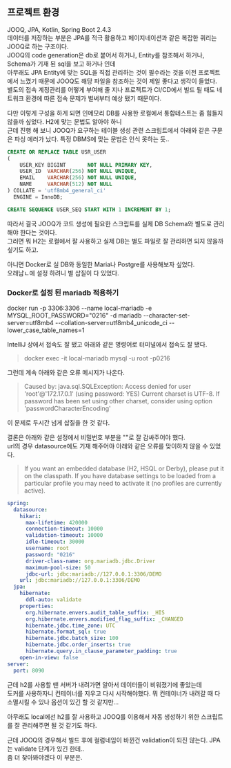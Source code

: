 ## 프로젝트 환경
JOOQ, JPA, Kotlin, Spring Boot 2.4.3  
데이터를 저장하는 부분은 JPA를 적극 활용하고 페이지네이션과 같은 복잡한 쿼리는 JOOQ로 하는 구조이다.  
JOOQ의 code generation은 db로 붙어서 하거나, Entity를 참조해서 하거나, Schema가 기재 된 sql을 보고 하거나 인데  
아무래도 JPA Entity에 맞는 SQL을 직접 관리하는 것이 필수라는 것을 이전 프로젝트에서 느꼈기 때문에 JOOQ도 해당 파일을 참조하는 것이 제일 좋다고 생각이 들었다.  
별도의 접속 계정관리를 어떻게 부여해 줄 지나 프로젝트가 CI/CD에서 빌드 될 때도 네트워크 환경에 따른 접속 문제가 벌써부터 예상 됐기 때문이다.  

다만 이렇게 구성을 하게 되면 인메모리 DB를 사용한 로컬에서 통합테스트는 좀 힘들지 않을까 싶었다. H2에 맞는 문법도 알아야 하니   
근데 진행 해 보니 JOOQ가 요구하는 테이블 생성 관련 스크립트에서 아래와 같은 구문은 파싱 에러가 났다. 특정 DBMS에 맞는 문법은 인식 못하는 듯..
```sql
CREATE OR REPLACE TABLE USR_USER
(
    USER_KEY BIGINT       NOT NULL PRIMARY KEY,
    USER_ID  VARCHAR(256) NOT NULL UNIQUE,
    EMAIL    VARCHAR(256) NOT NULL UNIQUE,
    NAME     VARCHAR(512) NOT NULL
) COLLATE = 'utf8mb4_general_ci'
  ENGINE = InnoDB;

CREATE SEQUENCE USER_SEQ START WITH 1 INCREMENT BY 1;
```   
따라서 결국 JOOQ가 코드 생성에 필요한 스크립트를 실제 DB Schema와 별도로 관리해야 한다는 것이다.  
그러면 뭐 H2는 로컬에서 잘 사용하고 실제 DB는 별도 파일로 잘 관리하면 되지 않을까 싶기도 하고.  

아니면 Docker로 실 DB와 동일한 Maria나 Postgre를 사용해보자 싶었다.  
오래남ㄴ에 설정 하려니 별 삽질이 다 있었다. 


### Docker로 설정 된 mariadb 적용하기
docker run -p 3306:3306  --name local-mariadb -e MYSQL_ROOT_PASSWORD="0216" -d mariadb --character-set-server=utf8mb4 --collation-server=utf8mb4_unicode_ci --lower_case_table_names=1

IntelliJ 상에서 접속도 잘 됐고 아래와 같은 명령어로 터미널에서 접속도 잘 됐다.   
>  docker exec -it local-mariadb mysql -u root -p0216

그런데 계속 아래와 같은 오류 메시지가 나온다.  
>  Caused by: java.sql.SQLException: Access denied for user 'root'@'172.17.0.1' (using password: YES)
Current charset is UTF-8. If password has been set using other charset, consider using option 'passwordCharacterEncoding'

이 문제로 두시간 넘게 삽질을 한 것 같다.  

결론은 아래와 같은 설정에서 비밀번호 부분을 ""로 잘 감싸주어야 했다.  
url의 경우 datasource에도 기재 해주어야 아래와 같은 오류를 맞이하지 않을 수 있었다.
> If you want an embedded database (H2, HSQL or Derby), please put it on the classpath.
	If you have database settings to be loaded from a particular profile you may need to activate it (no profiles are currently active).
```yaml
spring:
  datasource:
    hikari:
      max-lifetime: 420000
      connection-timeout: 10000
      validation-timeout: 10000
      idle-timeout: 30000
      username: root
      password: "0216"    
      driver-class-name: org.mariadb.jdbc.Driver
      maximum-pool-size: 50
      jdbc-url: jdbc:mariadb://127.0.0.1:3306/DEMO
    url: jdbc:mariadb://127.0.0.1:3306/DEMO
  jpa:
    hibernate:
      ddl-auto: validate
    properties:
      org.hibernate.envers.audit_table_suffix: _HIS
      org.hibernate.envers.modified_flag_suffix: _CHANGED
      hibernate.jdbc.time_zone: UTC
      hibernate.format_sql: true
      hibernate.jdbc.batch_size: 100
      hibernate.jdbc.order_inserts: true
      hibernate.query.in_clause_parameter_padding: true
    open-in-view: false
server:
  port: 8090
```

근데 h2를 사용할 땐 서버가 내려가면 알아서 데이터들이 비워졌기에 좋았는데  
도커를 사용하자니 컨테이너를 지우고 다시 시작해야했다. 뭐 컨테이너가 내려갈 때 다 소멸시킬 수 있나 옵션이 있긴 할 것 같지만...

아무래도 local에선 h2를 잘 사용하고 JOOQ를 이용해서 자동 생성하기 위한 스크립트를 잘 관리해주면 될 것 같기도 하다.  

근데 JOOQ의 경우해서 빌드 후에 컬럼네임이 바뀐건 validation이 되진 않는다. JPA는 validate 단계가 있긴 한데..  
좀 더 찾아봐야겠다 이 부분은. 